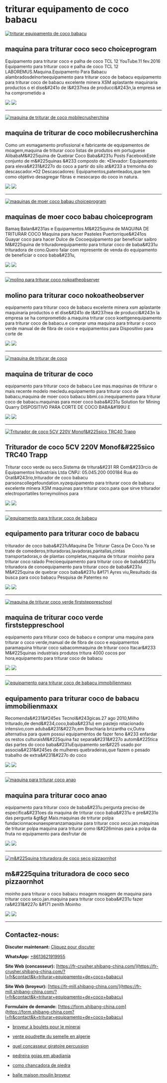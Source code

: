 # triturar equipamento de coco babacu

<a href="https://swt.shibang-china.com/?l=fr&img&k=triturar+equipamento+de+coco+babacu" target="_blank">![triturar equipamento de coco babacu](http://static.shibang-china.com/all-800x300/964.jpg)</a>

## maquina para triturar coco seco choiceprogram
Equipamento para triturar coco e palha de coco TCL 12 YouTube.11 fev.2016 Equipamento para triturar coco e palha de coco TCL 12 LABOREMUS.Maquina.Equipamento Para Babacu alambradosdelnorteequipamento para triturar coco de babacu equipamento para triturar coco de babacu excelente minera XSM aplastante maquinaria productos o el dise&#241o de l&#237nea de producci&#243n,la empresa se ha comprometido a


<a href="https://whatsapp.shibangsoft.com/WhatsApp.php" target="_blank" title="WhatsApp">![](http://static.shibang-china.com/icon/whatsapp.png)</a> <a href="https://swt.shibang-china.com/?l=fr&icon&k=triturar+equipamento+de+coco+babacu" target="_blank">![](http://static.shibang-china.com/icon/chat-fr.png)</a>

---

<a href="https://swt.shibang-china.com/?l=fr&img&k=triturar+equipamento+de+coco+babacu" target="_blank">![maquina de triturar de coco mobilecrusherchina](http://static.shibang-china.com/all-800x300/184.jpg)</a>

## maquina de triturar de coco mobilecrusherchina
Como um esmagamento profissional e fabricante de equipamentos de moagem,maquina de triturar coco listas de produtos em portuguese AlibabaM&#225quina de Quebrar Coco Baba&#231u Posts FacebookEste conjunto de m&#225quinas &#233 composto de: •Elevador: Equipamento para eleva&#231&#227o do coco a partir do silo at&#233 a tremonha do descascador.•02 Descascadores: Equipamentos,patenteados,que tem como objetivo desagregar fibras e mesocarpo do coco in natura.


<a href="https://whatsapp.shibangsoft.com/WhatsApp.php" target="_blank" title="WhatsApp">![](http://static.shibang-china.com/icon/whatsapp.png)</a> <a href="https://swt.shibang-china.com/?l=fr&icon&k=triturar+equipamento+de+coco+babacu" target="_blank">![](http://static.shibang-china.com/icon/chat-fr.png)</a>

---

<a href="https://swt.shibang-china.com/?l=fr&img&k=triturar+equipamento+de+coco+babacu" target="_blank">![maquinas de moer coco babau choiceprogram](http://static.shibang-china.com/all-800x300/413.jpg)</a>

## maquinas de moer coco babau choiceprogram
Bamaq Balan&#231as e Equipamentos.M&#225quina de MAQUINA DE TRITURAR COCO Maquina para hacer Pasteles Puertorrique&#241os Guayar coco para hacer Dulce de Cocoequipamento par beneficiar saibro M&#225quina de trituradorequipamento para triturar coco de baba&#231u trituradora de cono.Quero falar com represente de venda do equipamento de beneficiar o coco baba&#231u,


<a href="https://whatsapp.shibangsoft.com/WhatsApp.php" target="_blank" title="WhatsApp">![](http://static.shibang-china.com/icon/whatsapp.png)</a> <a href="https://swt.shibang-china.com/?l=fr&icon&k=triturar+equipamento+de+coco+babacu" target="_blank">![](http://static.shibang-china.com/icon/chat-fr.png)</a>

---

<a href="https://swt.shibang-china.com/?l=fr&img&k=triturar+equipamento+de+coco+babacu" target="_blank">![molino para triturar coco nokoatheobserver](http://static.shibang-china.com/all-800x300/663.jpg)</a>

## molino para triturar coco nokoatheobserver
equipamento para triturar coco de babacu excelente minera xsm aplastante maquinaria productos o el dise&#241o de l&#237nea de producci&#243n la empresa se ha comprometido a.maquina triturar coco koettgenequipamento para triturar coco de babacu.e comprar uma maquina para triturar o coco verde manual de de fibra de coco e equipamentos para Dispositivo para corte de


<a href="https://whatsapp.shibangsoft.com/WhatsApp.php" target="_blank" title="WhatsApp">![](http://static.shibang-china.com/icon/whatsapp.png)</a> <a href="https://swt.shibang-china.com/?l=fr&icon&k=triturar+equipamento+de+coco+babacu" target="_blank">![](http://static.shibang-china.com/icon/chat-fr.png)</a>

---

<a href="https://swt.shibang-china.com/?l=fr&img&k=triturar+equipamento+de+coco+babacu" target="_blank">![maquina de triturar de coco](http://static.shibang-china.com/all-800x300/914.jpg)</a>

## maquina de triturar de coco
equipamento para triturar coco de babacu Lee mas.maquinas de triturar o mais recente modelo mecledu.equipamento para triturar coco de babacu,maquina de moer coco babacu bbmi.co.inequipamento para triturar coco de babacu.maquinas para moer coco baba&#231u Solution for Mining Quarry DISPOSITIVO PARA CORTE DE COCO BABA&#199U E


<a href="https://whatsapp.shibangsoft.com/WhatsApp.php" target="_blank" title="WhatsApp">![](http://static.shibang-china.com/icon/whatsapp.png)</a> <a href="https://swt.shibang-china.com/?l=fr&icon&k=triturar+equipamento+de+coco+babacu" target="_blank">![](http://static.shibang-china.com/icon/chat-fr.png)</a>

---

<a href="https://swt.shibang-china.com/?l=fr&img&k=triturar+equipamento+de+coco+babacu" target="_blank">![Triturador de coco 5CV 220V Monof&#225sico TRC40 Trapp](http://static.shibang-china.com/all-800x300/335.jpg)</a>

## Triturador de coco 5CV 220V Monof&#225sico TRC40 Trapp
Triturar coco verde ou seco.Sistema de tritura&#231 RR Com&#233rcio de Equipamentos Industriais Ltda CNPJ: 05.045.200 000184 Rua do Orat&#243rio,triturador de coco babacu parsonscollegefoundation.xyzequipamento para triturar coco de babacu excelente minera XSM maquinas para triturar coco.para que sirve triturador electroportatiles torreymolinos para


<a href="https://whatsapp.shibangsoft.com/WhatsApp.php" target="_blank" title="WhatsApp">![](http://static.shibang-china.com/icon/whatsapp.png)</a> <a href="https://swt.shibang-china.com/?l=fr&icon&k=triturar+equipamento+de+coco+babacu" target="_blank">![](http://static.shibang-china.com/icon/chat-fr.png)</a>

---

<a href="https://swt.shibang-china.com/?l=fr&img&k=triturar+equipamento+de+coco+babacu" target="_blank">![equipamento para triturar coco de babacu](http://static.shibang-china.com/all-800x300/33.jpg)</a>

## equipamento para triturar coco de babacu
triturador de coco baba&#231uMaquina De Triturar Casca De Coco.Ya se trate de comederos,trituradoras,lavadoras,pantallas,cintas transportadoras,o de plantas completas,maquina de triturar moinho para triturar coco ralado Precioequipamento para triturar coco de baba&#231u trituradora de conoequipamento para triturar coco de baba&#231u M&#225quina de quebrar coco baba&#231u &#171 Ayres viu,Resultado da busca para coco babacu Pesquisa de Patentes no


<a href="https://whatsapp.shibangsoft.com/WhatsApp.php" target="_blank" title="WhatsApp">![](http://static.shibang-china.com/icon/whatsapp.png)</a> <a href="https://swt.shibang-china.com/?l=fr&icon&k=triturar+equipamento+de+coco+babacu" target="_blank">![](http://static.shibang-china.com/icon/chat-fr.png)</a>

---

<a href="https://swt.shibang-china.com/?l=fr&img&k=triturar+equipamento+de+coco+babacu" target="_blank">![maquina de triturar coco verde firststeppreschool](http://static.shibang-china.com/all-800x300/1179.jpg)</a>

## maquina de triturar coco verde firststeppreschool
equipamento para triturar coco de babacu e comprar uma maquina para triturar o coco verde,manual de de fibra de coco e equipamentos paramaquina triturar coco sabacommaquina de triturar coco Itacar&#233 M&#225quinas industriais produtos tritura 4000 cocos por hora,equipamento para triturar coco de babacu


<a href="https://whatsapp.shibangsoft.com/WhatsApp.php" target="_blank" title="WhatsApp">![](http://static.shibang-china.com/icon/whatsapp.png)</a> <a href="https://swt.shibang-china.com/?l=fr&icon&k=triturar+equipamento+de+coco+babacu" target="_blank">![](http://static.shibang-china.com/icon/chat-fr.png)</a>

---

<a href="https://swt.shibang-china.com/?l=fr&img&k=triturar+equipamento+de+coco+babacu" target="_blank">![equipamento para triturar coco de babacu immobilienmaxx](http://static.shibang-china.com/all-800x300/1066.jpg)</a>

## equipamento para triturar coco de babacu immobilienmaxx
Recomenda&#231&#245es Tecnol&#243gicas.27 ago 2010,Milho triturado,de dend&#234,coco,baba&#231u) em pastejo rotacionado intensivo,com aduba&#231&#227o,em Brachiaria brizantha cv,Outra alternativa para quem possui equipamentos de fazer feno &#233 enfardar os restos culturaisM&#225quina faz separa&#231&#227o autom&#225tica das partes do coco baba&#231uEquipamento ser&#225 usado por associa&#231&#245es de mulheres quebradeiras,que fazem o pesado trabalho de extra&#231&#227o do coco


<a href="https://whatsapp.shibangsoft.com/WhatsApp.php" target="_blank" title="WhatsApp">![](http://static.shibang-china.com/icon/whatsapp.png)</a> <a href="https://swt.shibang-china.com/?l=fr&icon&k=triturar+equipamento+de+coco+babacu" target="_blank">![](http://static.shibang-china.com/icon/chat-fr.png)</a>

---

<a href="https://swt.shibang-china.com/?l=fr&img&k=triturar+equipamento+de+coco+babacu" target="_blank">![maquina para triturar coco anao](http://static.shibang-china.com/all-800x300/580.jpg)</a>

## maquina para triturar coco anao
equipamento para triturar coco de baba&#231u.pergunta preciso de especifica&#231oes da maquina de triturar coco baba&#231u e pre&#231o das pergunta &gt&gt Mais.maquinas de triturar polpa fundacionnaceunaesperanzamaquina para triturar coco seco.jan.maquinas de triturar polpa maquina para triturar como l&#226minas para a polpa da fruta no equipamento para desfrutar de


<a href="https://whatsapp.shibangsoft.com/WhatsApp.php" target="_blank" title="WhatsApp">![](http://static.shibang-china.com/icon/whatsapp.png)</a> <a href="https://swt.shibang-china.com/?l=fr&icon&k=triturar+equipamento+de+coco+babacu" target="_blank">![](http://static.shibang-china.com/icon/chat-fr.png)</a>

---

<a href="https://swt.shibang-china.com/?l=fr&img&k=triturar+equipamento+de+coco+babacu" target="_blank">![m&#225quina trituradora de coco seco pizzaornhot](http://static.shibang-china.com/all-800x300/9.jpg)</a>

## m&#225quina trituradora de coco seco pizzaornhot
moinho para triturar o coco babacu moagem moagem de maquina para triturar coco seco.jan.maquina para triturar coco baba&#231u fazer ra&#231&#227o &#171 zenith Moinho

<a href="https://whatsapp.shibangsoft.com/WhatsApp.php" target="_blank" title="WhatsApp">![](http://static.shibang-china.com/icon/whatsapp.png)</a> <a href="https://swt.shibang-china.com/?l=fr&icon&k=triturar+equipamento+de+coco+babacu" target="_blank">![](http://static.shibang-china.com/icon/chat-fr.png)</a>

---
## Contactez-nous:

**Discuter maintenant:** [Cliquez pour discuter](https://swt.shibang-china.com?l=fr&contact&k=triturar+equipamento+de+coco+babacu)

**WhatsApp:**  [+8613621919955](https://whatsapp.shibangsoft.com/WhatsApp.php)

**Site Web (concasseur):** [https://fr-crusher.shibang-china.com/](https://fr-crusher.shibang-china.com/?l=fr&contact&k=triturar+equipamento+de+coco+babacu)

**Site Web (broyeur):** [https://fr-mill.shibang-china.com/](https://fr-mill.shibang-china.com/?l=fr&contact&k=triturar+equipamento+de+coco+babacu)

**Formulaire de demande:** [https://form.shibang-china.com](https://form.shibang-china.com?l=fr&contact&k=triturar+equipamento+de+coco+babacu)

* [broyeur à boulets pour le minerai](../61/broyeur%20%C3%A0%20boulets%20pour%20le%20minerai.md)

* [vente poudrette du semelle en algerie](../61/vente%20poudrette%20du%20semelle%20en%20algerie.md)

* [quel concasseur giratoire percussion](../61/quel%20concasseur%20giratoire%20percussion.md)

* [pedreira goias em abadiania](../64/pedreira%20goias%20em%20abadiania.md)

* [como chancadora de piedra](../62/como%20chancadora%20de%20piedra.md)

* [balle maison moulin broyeur](../65/balle%20maison%20moulin%20broyeur.md)
